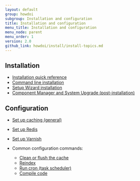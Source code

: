 ```yaml
---
layout: default
group: howdoi
subgroup: Installation and configuration
title: Installation and configuration
menu_title: Installation and configuration
menu_node: parent
menu_order: 1
version: 2.0
github_link: howdoi/install/install-topics.md
---
```


## Installation
*	<a href="{{ site.gdeurl }}install-gde/install-quick-ref.html">Installation quick reference</a>
*	<a href="{{ site.gdeurl }}install-gde/install/cli/install-cli.html">Command line installation</a>
*	<a href="{{ site.gdeurl }}install-gde/install/web/install-web.html">Setup Wizard installation</a>
*	<a href="{{ site.gdeurl }}comp-mgr/bk-compman-upgrade-guide.html">Component Manager and System Upgrade (post-installation)</a>

## Configuration
*	<a href="{{ site.gdeurl }}config-guide/config/caching.html">Set up caching (general)</a>
*	<a href="{{ site.gdeurl }}config-guide/redis/config-redis.html">Set up Redis</a>
*	<a href="{{ site.gdeurl }}config-guide/varnish/config-varnish.html">Set up Varnish</a>
*	Common configuration commands:

	*	<a href="{{ site.gdeurl }}config-guide/cli/config-cli-subcommands-cache.html">Clean or flush the cache</a>
	*	<a href="{{ site.gdeurl }}config-guide/cli/config-cli-subcommands-index.html">Reindex</a>
	*	<a href="{{ site.gdeurl }}config-guide/cli/config-cli-subcommands-cron.html">Run cron (task scheduler)</a>
	*	<a href="{{ site.gdeurl }}config-guide/cli/config-cli-subcommands-compiler-multi.html">Compile code</a>
